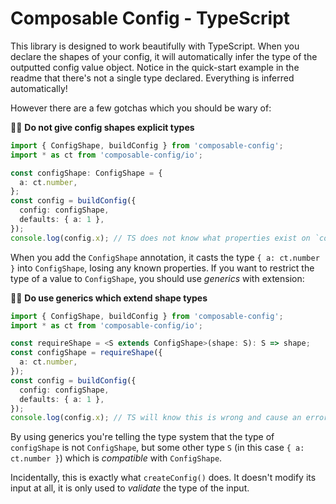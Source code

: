 # Composable Config - TypeScript

This library is designed to work beautifully with TypeScript. When you declare the shapes of your config, it will automatically infer the type of the outputted config value object. Notice in the quick-start example in the readme that there's not a single type declared. Everything is inferred automatically!

However there are a few gotchas which you should be wary of:

🙅‍♀️ **Do not give config shapes explicit types**

```ts
import { ConfigShape, buildConfig } from 'composable-config';
import * as ct from 'composable-config/io';

const configShape: ConfigShape = {
  a: ct.number,
};
const config = buildConfig({
  config: configShape,
  defaults: { a: 1 },
});
console.log(config.x); // TS does not know what properties exist on `config`
```

When you add the `ConfigShape` annotation, it casts the type `{ a: ct.number }` into `ConfigShape`, losing any known properties. If you want to restrict the type of a value to `ConfigShape`, you should use _generics_ with extension:

💁‍♀️ **Do use generics which extend shape types**

```ts
import { ConfigShape, buildConfig } from 'composable-config';
import * as ct from 'composable-config/io';

const requireShape = <S extends ConfigShape>(shape: S): S => shape;
const configShape = requireShape({
  a: ct.number,
});
const config = buildConfig({
  config: configShape,
  defaults: { a: 1 },
});
console.log(config.x); // TS will know this is wrong and cause an error 🎉
```

By using generics you're telling the type system that the type of `configShape` is not `ConfigShape`, but some other type `S` (in this case `{ a: ct.number }`) which is _compatible_ with `ConfigShape`.

Incidentally, this is exactly what `createConfig()` does. It doesn't modify its input at all, it is only used to _validate_ the type of the input.
